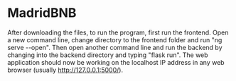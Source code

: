 # MadridBNB
After downloading the files, to run the program, first run the frontend. 
Open a new command line, change directory to the frontend folder and run "ng serve --open".
Then open another command line and run the backend by changing into the backend directory and typing "flask run".
The web application should now be working on the localhost IP address in any web browser (usually http://127.0.0.1:5000/).
